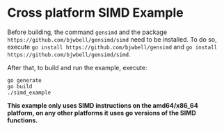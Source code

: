# Cross platform SIMD Example
Before building, the command `gensimd` and the package `https://github.com/bjwbell/gensimd/simd` need to be installed.
To do so, execute `go install https://github.com/bjwbell/gensimd` and `go install https://github.com/bjwbell/gensimd/simd`.

After that, to build and run the example, execute:
```
go generate
go build
./simd_example
```

**This example only uses SIMD instructions on the amd64/x86_64 platform, on any other platforms it uses go versions of the SIMD functions.**
